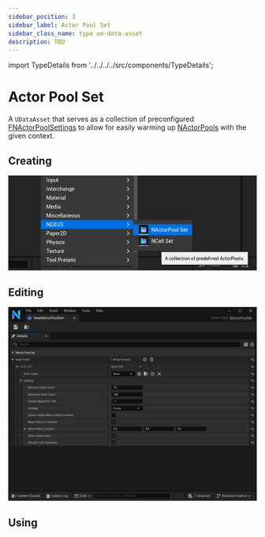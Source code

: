 ```yaml
---
sidebar_position: 3
sidebar_label: Actor Pool Set
sidebar_class_name: type ue-data-asset
description: TBD
---
```


import TypeDetails from '../../../../src/components/TypeDetails';

# Actor Pool Set

<TypeDetails icon="/assets/svg/actor-pools/actor-pool-set.svg" iconType="img" base="UDataAsset" type="UNActorPoolSet" typeExtra="" headerFile="NexusActorPools/Public/NActorPoolSet.h" />

A `UDataAsset` that serves as a collection of preconfigured [FNActorPoolSettings](actor-pool-settings.md) to allow for easily warming up [NActorPools](actor-pool.md) with the given context.

## Creating
![Creating a new UNActorPoolSet](actor-pool-set-create.webp)

## Editing 
![Editing a UNActorPoolSet](actor-pool-set-edit.webp)

## Using